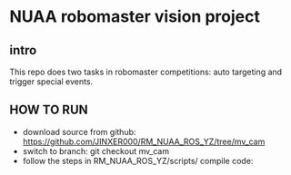 # NUAA robomaster vision project
## intro
This repo does two tasks in robomaster competitions: auto targeting and trigger special events.

## HOW TO RUN
- download source from github: https://github.com/JINXER000/RM_NUAA_ROS_YZ/tree/mv_cam
- switch to branch: git checkout mv_cam
- follow the steps in RM_NUAA_ROS_YZ/scripts/ compile code:

